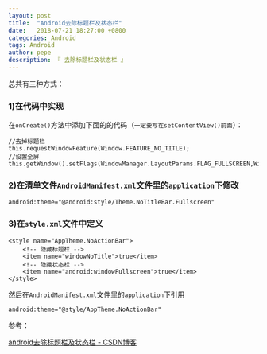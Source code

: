 ```yaml
---
layout: post
title:  "Android去除标题栏及状态栏"
date:   2018-07-21 18:27:00 +0800
categories: Android
tags: Android
author: pepe
description: 『 去除标题栏及状态栏 』
---
```


总共有三种方式：

### **1)在代码中实现**

在`onCreate()`方法中添加下面的的代码（`一定要写在setContentView()前面`）：
```
//去掉标题栏
this.requestWindowFeature(Window.FEATURE_NO_TITLE);
//设置全屏
this.getWindow().setFlags(WindowManager.LayoutParams.FLAG_FULLSCREEN,WindowManager.LayoutParams.FLAG_FULLSCREEN);
```

### **2)在清单文件`AndroidManifest.xml`文件里的`application`下修改**
```
android:theme="@android:style/Theme.NoTitleBar.Fullscreen"
```

### **3)在`style.xml`文件中定义**

```
<style name="AppTheme.NoActionBar">
    <!-- 隐藏标题栏 -->
    <item name="windowNoTitle">true</item>
    <!-- 隐藏状态栏 -->
    <item name="android:windowFullscreen">true</item>
</style>
```
然后在`AndroidManifest.xml`文件里的`application`下引用
```
android:theme="@style/AppTheme.NoActionBar"
```


参考：

[android去除标题栏及状态栏 - CSDN博客](https://blog.csdn.net/dream2076/article/details/69364651)

